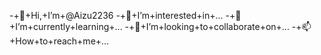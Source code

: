 -+👋+Hi,+I’m+@Aizu2236
-+👀+I’m+interested+in+...
-+🌱+I’m+currently+learning+...
-+💞️+I’m+looking+to+collaborate+on+...
-+📫+How+to+reach+me+...

<!---
Aizu2236/Aizu2236+is+a+✨+special+✨+repository+because+its+`README.md`+(this+file)+appears+on+your+GitHub+profile.
You+can+click+the+Preview+link+to+take+a+look+at+your+changes.
--->

